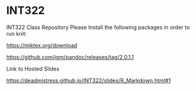 # INT322
INT322 Class Repository
Please Install the following packages in order to run knit:

https://miktex.org/download

https://github.com/jgm/pandoc/releases/tag/2.0.1.1

Link to Hosted Slides

https://deadmistress.github.io/INT322/slides/R_Markdown.html#1
